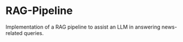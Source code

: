 # RAG-Pipeline
Implementation of a RAG pipeline to assist an LLM in answering news-related queries.
